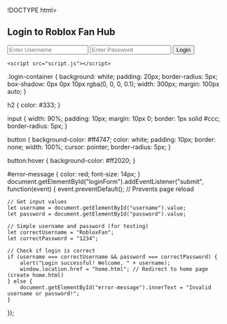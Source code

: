 !DOCTYPE html>
<html lang="en">
<head>
    <meta charset="UTF-8">
    <meta name="viewport" content="width=device-width, initial-scale=1.0">
    <title>Roblox Login</title>
    <link rel="stylesheet" href="style.css">
</head>
<body>
    <div class="login-container">
        <h2>Login to Roblox Fan Hub</h2>
        <form id="loginForm">
            <input type="text" id="username" placeholder="Enter Username" required>
            <input type="password" id="password" placeholder="Enter Password" required>
            <button type="submit">Login</button>
        </form>
        <p id="error-message"></p>
    </div>

    <script src="script.js"></script>
</body>
</html
body {
    font-family: Arial, sans-serif;
    background-color: #f4f4f4;
    text-align: center;
}

.login-container {
    background: white;
    padding: 20px;
    border-radius: 5px;
    box-shadow: 0px 0px 10px rgba(0, 0, 0, 0.1);
    width: 300px;
    margin: 100px auto;
}

h2 {
    color: #333;
}

input {
    width: 90%;
    padding: 10px;
    margin: 10px 0;
    border: 1px solid #ccc;
    border-radius: 5px;
}

button {
    background-color: #ff4747;
    color: white;
    padding: 10px;
    border: none;
    width: 100%;
    cursor: pointer;
    border-radius: 5px;
}

button:hover {
    background-color: #ff2020;
}

#error-message {
    color: red;
    font-size: 14px;
}
document.getElementById("loginForm").addEventListener("submit", function(event) {
    event.preventDefault(); // Prevents page reload

    // Get input values
    let username = document.getElementById("username").value;
    let password = document.getElementById("password").value;

    // Simple username and password (for testing)
    let correctUsername = "RobloxFan";
    let correctPassword = "1234";

    // Check if login is correct
    if (username === correctUsername && password === correctPassword) {
        alert("Login successful! Welcome, " + username);
        window.location.href = "home.html"; // Redirect to home page (create home.html)
    } else {
        document.getElementById("error-message").innerText = "Invalid username or password!";
    }
});
